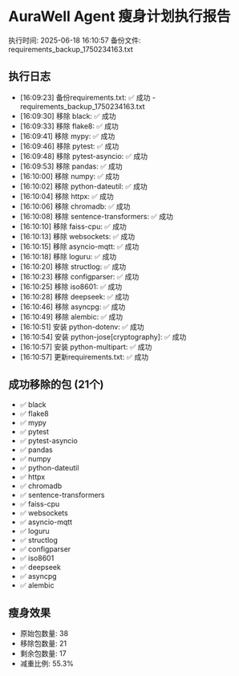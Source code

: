 # AuraWell Agent 瘦身计划执行报告
执行时间: 2025-06-18 16:10:57
备份文件: requirements_backup_1750234163.txt

## 执行日志
- [16:09:23] 备份requirements.txt: ✅ 成功 - requirements_backup_1750234163.txt
- [16:09:30] 移除 black: ✅ 成功
- [16:09:33] 移除 flake8: ✅ 成功
- [16:09:41] 移除 mypy: ✅ 成功
- [16:09:46] 移除 pytest: ✅ 成功
- [16:09:48] 移除 pytest-asyncio: ✅ 成功
- [16:09:53] 移除 pandas: ✅ 成功
- [16:10:00] 移除 numpy: ✅ 成功
- [16:10:02] 移除 python-dateutil: ✅ 成功
- [16:10:04] 移除 httpx: ✅ 成功
- [16:10:06] 移除 chromadb: ✅ 成功
- [16:10:08] 移除 sentence-transformers: ✅ 成功
- [16:10:10] 移除 faiss-cpu: ✅ 成功
- [16:10:13] 移除 websockets: ✅ 成功
- [16:10:15] 移除 asyncio-mqtt: ✅ 成功
- [16:10:18] 移除 loguru: ✅ 成功
- [16:10:20] 移除 structlog: ✅ 成功
- [16:10:23] 移除 configparser: ✅ 成功
- [16:10:25] 移除 iso8601: ✅ 成功
- [16:10:28] 移除 deepseek: ✅ 成功
- [16:10:46] 移除 asyncpg: ✅ 成功
- [16:10:49] 移除 alembic: ✅ 成功
- [16:10:51] 安装 python-dotenv: ✅ 成功
- [16:10:54] 安装 python-jose[cryptography]: ✅ 成功
- [16:10:57] 安装 python-multipart: ✅ 成功
- [16:10:57] 更新requirements.txt: ✅ 成功

## 成功移除的包 (21个)
- ✅ black
- ✅ flake8
- ✅ mypy
- ✅ pytest
- ✅ pytest-asyncio
- ✅ pandas
- ✅ numpy
- ✅ python-dateutil
- ✅ httpx
- ✅ chromadb
- ✅ sentence-transformers
- ✅ faiss-cpu
- ✅ websockets
- ✅ asyncio-mqtt
- ✅ loguru
- ✅ structlog
- ✅ configparser
- ✅ iso8601
- ✅ deepseek
- ✅ asyncpg
- ✅ alembic

## 瘦身效果
- 原始包数量: 38
- 移除包数量: 21
- 剩余包数量: 17
- 减重比例: 55.3%